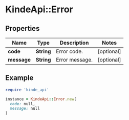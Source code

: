 # KindeApi::Error

## Properties

| Name | Type | Description | Notes |
| ---- | ---- | ----------- | ----- |
| **code** | **String** | Error code. | [optional] |
| **message** | **String** | Error message. | [optional] |

## Example

```ruby
require 'kinde_api'

instance = KindeApi::Error.new(
  code: null,
  message: null
)
```

